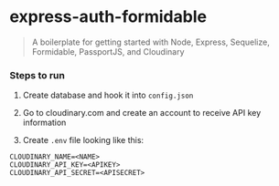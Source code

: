 # express-auth-formidable

> A boilerplate for getting started with Node, Express, Sequelize, Formidable, PassportJS, and Cloudinary

### Steps to run

1. Create database and hook it into `config.json`

2. Go to cloudinary.com and create an account to receive API key information

3. Create `.env` file looking like this:
```
CLOUDINARY_NAME=<NAME>
CLOUDINARY_API_KEY=<APIKEY>
CLOUDINARY_API_SECRET=<APISECRET>
```

